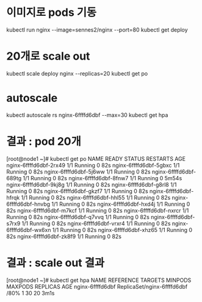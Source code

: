 # 이미지로 pods 기동 
kubectl run nginx --image=sennes2/nginx --port=80
kubectl get deploy
# 20개로 scale out
kubectl scale deploy nginx --replicas=20
kubectl get po
# autoscale
kubectl autoscale rs nginx-6ffffd6dbf --max=30
kubectl get hpa


# 결과 : pod 20개
[root@node1 ~]# kubectl get po
NAME                     READY   STATUS    RESTARTS   AGE
nginx-6ffffd6dbf-2rx49   1/1     Running   0          82s
nginx-6ffffd6dbf-5gbxc   1/1     Running   0          82s
nginx-6ffffd6dbf-5j6ww   1/1     Running   0          82s
nginx-6ffffd6dbf-689tg   1/1     Running   0          82s
nginx-6ffffd6dbf-8fnw7   1/1     Running   0          5m54s
nginx-6ffffd6dbf-9kj8g   1/1     Running   0          82s
nginx-6ffffd6dbf-g8rl8   1/1     Running   0          82s
nginx-6ffffd6dbf-gkzf7   1/1     Running   0          82s
nginx-6ffffd6dbf-hfrqk   1/1     Running   0          82s
nginx-6ffffd6dbf-hhl55   1/1     Running   0          82s
nginx-6ffffd6dbf-hnvbg   1/1     Running   0          82s
nginx-6ffffd6dbf-hxd4j   1/1     Running   0          82s
nginx-6ffffd6dbf-m7kcf   1/1     Running   0          82s
nginx-6ffffd6dbf-nxrcr   1/1     Running   0          82s
nginx-6ffffd6dbf-q7vvq   1/1     Running   0          82s
nginx-6ffffd6dbf-s7rx9   1/1     Running   0          82s
nginx-6ffffd6dbf-vrxr4   1/1     Running   0          82s
nginx-6ffffd6dbf-wx6xn   1/1     Running   0          82s
nginx-6ffffd6dbf-xhz65   1/1     Running   0          82s
nginx-6ffffd6dbf-zk8f9   1/1     Running   0          82s

# 결과 : scale out 결과
[root@node1 ~]# kubectl get hpa
NAME               REFERENCE                     TARGETS         MINPODS   MAXPODS   REPLICAS   AGE
nginx-6ffffd6dbf   ReplicaSet/nginx-6ffffd6dbf   <unknown>/80%   1         30        20         3m1s



